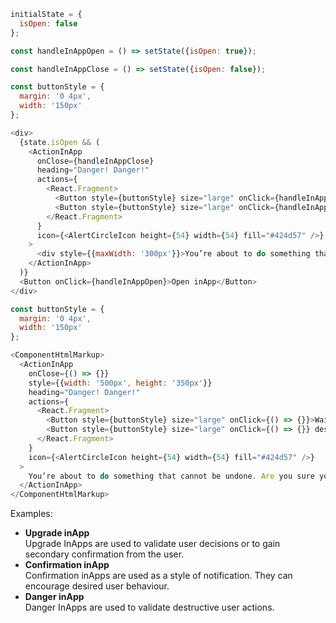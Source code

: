 ```js
initialState = {
  isOpen: false
};

const handleInAppOpen = () => setState({isOpen: true});

const handleInAppClose = () => setState({isOpen: false});

const buttonStyle = {
  margin: '0 4px',
  width: '150px'
};

<div>
  {state.isOpen && (
    <ActionInApp
      onClose={handleInAppClose}
      heading="Danger! Danger!"
      actions={
        <React.Fragment>
          <Button style={buttonStyle} size="large" onClick={handleInAppClose}>Wait, go back</Button>
          <Button style={buttonStyle} size="large" onClick={handleInAppClose} destructive>Yes, delete</Button>
        </React.Fragment>
      }
      icon={<AlertCircleIcon height={54} width={54} fill="#424d57" />}
    >
      <div style={{maxWidth: '300px'}}>You’re about to do something that cannot be undone. Are you sure you want to continue?</div>
    </ActionInApp>
  )}
  <Button onClick={handleInAppOpen}>Open inApp</Button>
</div>
```
```js noeditor
const buttonStyle = {
  margin: '0 4px',
  width: '150px'
};

<ComponentHtmlMarkup>
  <ActionInApp
    onClose={() => {}}
    style={{width: '500px', height: '350px'}}
    heading="Danger! Danger!"
    actions={
      <React.Fragment>
        <Button style={buttonStyle} size="large" onClick={() => {}}>Wait, go back</Button>
        <Button style={buttonStyle} size="large" onClick={() => {}} destructive>Yes, delete</Button>
      </React.Fragment>
    }
    icon={<AlertCircleIcon height={54} width={54} fill="#424d57" />}
  >
    You’re about to do something that cannot be undone. Are you sure you want to continue?
  </ActionInApp>
</ComponentHtmlMarkup>
```

Examples:
<ul>
  <li>
    <b>Upgrade inApp</b><br />
    Upgrade InApps are used to validate user decisions or to gain secondary confirmation from the user.
  </li>
  <li>
    <b>Confirmation inApp</b><br />
    Confirmation inApps are used as a style of notification. They can encourage desired user behaviour. 
  </li>
  <li>
    <b>Danger inApp</b><br />
    Danger InApps are used to validate destructive user actions.
  </li>
</ul>

